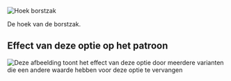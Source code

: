 ![Hoek borstzak](chestpocketangle.svg)

De hoek van de borstzak.

## Effect van deze optie op het patroon

![Deze afbeelding toont het effect van deze optie door meerdere varianten die een andere waarde hebben voor deze optie te vervangen](jaeger_chestpocketangle_sample.svg "Effect van deze optie op het patroon")
